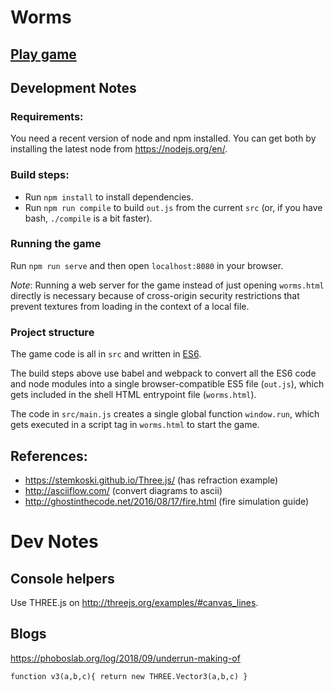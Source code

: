 # Worms

## [Play game](http://ghedsouza.github.io/worms-web/worms.html)

## Development Notes

### Requirements:

You need a recent version of node and npm installed.
You can get both by installing the latest node from https://nodejs.org/en/.

### Build steps:

- Run `npm install` to install dependencies.
- Run `npm run compile` to build `out.js` from the current `src`
  (or, if you have bash, `./compile` is a bit faster).

### Running the game

Run `npm run serve` and then open `localhost:8080` in your browser.

*Note*: Running a web server for the game instead of just opening `worms.html`
directly is necessary because of cross-origin security restrictions that prevent
textures from loading in the context of a local file.


### Project structure

The game code is all in `src` and written in
[ES6](http://www.ecma-international.org/ecma-262/6.0/ECMA-262.pdf).

The build steps above use babel and webpack to convert all the ES6 code and
node modules into a single browser-compatible ES5 file (`out.js`),
which gets included in the shell HTML entrypoint file (`worms.html`).

The code in `src/main.js` creates a single global function `window.run`,
which gets executed in a script tag in `worms.html` to start the game.

## References:

- https://stemkoski.github.io/Three.js/ (has refraction example)
- http://asciiflow.com/ (convert diagrams to ascii)
- http://ghostinthecode.net/2016/08/17/fire.html (fire simulation guide)

# Dev Notes

## Console helpers
Use THREE.js on http://threejs.org/examples/#canvas_lines.

## Blogs
https://phoboslab.org/log/2018/09/underrun-making-of

```
function v3(a,b,c){ return new THREE.Vector3(a,b,c) }
```
